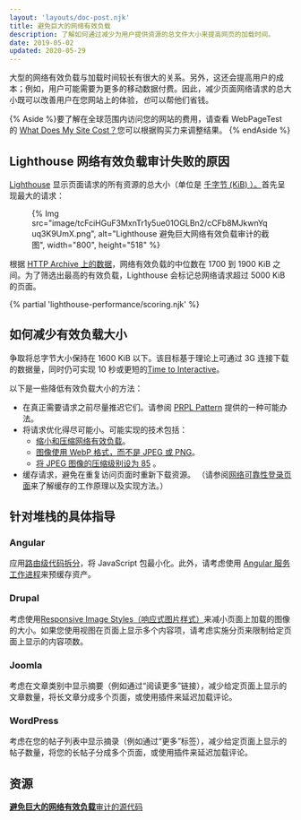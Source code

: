 ```yaml
---
layout: 'layouts/doc-post.njk'
title: 避免巨大的网络有效负载
description: 了解如何通过减少为用户提供资源的总文件大小来提高网页的加载时间。
date: 2019-05-02
updated: 2020-05-29
---
```


大型的网络有效负载与加载时间较长有很大的关系。另外，这还会提高用户的成本；例如，用户可能需要为更多的移动数据付费。因此，减少页面网络请求的总大小既可以改善用户在您网站上的体验，*也*可以帮他们省钱。

{% Aside %}要了解在全球范围内访问您的网站的费用，请查看 WebPageTest 的 [What Does My Site Cost？](https://whatdoesmysitecost.com/)您可以根据购买力来调整结果。 {% endAside %}

## Lighthouse 网络有效负载审计失败的原因

[Lighthouse](https://developers.google.com/web/tools/lighthouse/) 显示页面请求的所有资源的总大小（单位是 [千字节 (KiB) ）。](https://en.wikipedia.org/wiki/Kibibyte)首先呈现最大的请求：

<figure>{% Img src="image/tcFciHGuF3MxnTr1y5ue01OGLBn2/cCFb8MJkwnYquq3K9UmX.png", alt="Lighthouse 避免巨大网络有效负载审计的截图", width="800", height="518" %}</figure>

根据 [HTTP Archive 上的数据](https://httparchive.org/reports/state-of-the-web?start=latest#bytesTotal)，网络有效负载的中位数在 1700 到 1900 KiB 之间。为了筛选出最高的有效负载，Lighthouse 会标记总网络请求超过 5000 KiB 的页面。

{% partial 'lighthouse-performance/scoring.njk' %}

## 如何减少有效负载大小

争取将总字节大小保持在 1600 KiB 以下。该目标基于理论上可通过 3G 连接下载的数据量，同时仍可实现 10 秒或更短的[Time to Interactive](https://web.dev/tti/)。

以下是一些降低有效负载大小的方法：

- 在真正需要请求之前尽量推迟它们。请参阅 [PRPL Pattern](https://web.dev/apply-instant-loading-with-prpl/) 提供的一种可能办法。
- 将请求优化得尽可能小。可能实现的技术包括：
    - [缩小和压缩网络有效负载](https://web.dev/reduce-network-payloads-using-text-compression/)。
    - [图像使用 WebP 格式，而不是 JPEG 或 PNG](https://web.dev/serve-images-webp/)。
    - [将 JPEG 图像的压缩级别设为 85](https://web.dev/use-imagemin-to-compress-images/) 。
- 缓存请求，避免在重复访问页面时重新下载资源。 （请参阅[网络可靠性登录页面](https://web.dev/reliable/)来了解缓存的工作原理以及实现方法。）

## 针对堆栈的具体指导

### Angular

应用[路由级代码拆分](https://web.dev/route-level-code-splitting-in-angular/)，将 JavaScript 包最小化。此外，请考虑使用 [Angular 服务工作进程](https://web.dev/precaching-with-the-angular-service-worker/)来预缓存资产。

### Drupal

考虑使用[Responsive Image Styles（响应式图片样式）](https://www.drupal.org/docs/8/mobile-guide/responsive-images-in-drupal-8)来减小页面上加载的图像的大小。如果您使用视图在页面上显示多个内容项，请考虑实施分页来限制给定页面上显示的内容项数。

### Joomla

考虑在文章类别中显示摘要（例如通过“阅读更多”链接），减少给定页面上显示的文章数量，将长文章分成多个页面，或使用插件来延迟加载评论。

### WordPress

考虑在您的帖子列表中显示摘录（例如通过“更多”标签），减少给定页面上显示的帖子数量，将您的长帖子分成多个页面，或使用插件来延迟加载评论。

## 资源

[**避免巨大的网络有效负载**审计的源代码](https://github.com/GoogleChrome/lighthouse/blob/master/lighthouse-core/audits/byte-efficiency/total-byte-weight.js)
